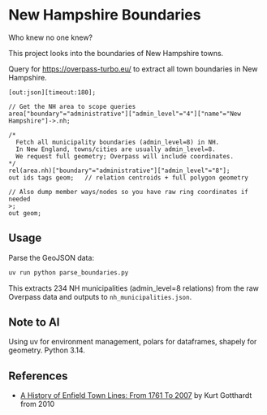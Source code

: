 # New Hampshire Boundaries

Who knew no one knew?

This project looks into the boundaries of New Hampshire towns.

Query for <https://overpass-turbo.eu/> to extract all town boundaries in New Hampshire.

```overpass
[out:json][timeout:180];

// Get the NH area to scope queries
area["boundary"="administrative"]["admin_level"="4"]["name"="New Hampshire"]->.nh;

/*
  Fetch all municipality boundaries (admin_level=8) in NH.
  In New England, towns/cities are usually admin_level=8.
  We request full geometry; Overpass will include coordinates.
*/
rel(area.nh)["boundary"="administrative"]["admin_level"="8"];
out ids tags geom;   // relation centroids + full polygon geometry

// Also dump member ways/nodes so you have raw ring coordinates if needed
>;
out geom;
```

## Usage

Parse the GeoJSON data:

```bash
uv run python parse_boundaries.py
```

This extracts 234 NH municipalities (admin_level=8 relations) from the raw Overpass data and outputs to `nh_municipalities.json`.

## Note to AI

Using uv for environment management, polars for dataframes, shapely for geometry. Python 3.14.


## References

- [A History of Enfield Town Lines: From 1761 To 2007](https://www.enfieldnh.gov/media/7556) by Kurt Gotthardt from 2010
